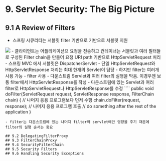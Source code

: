 # 9. Servlet Security: The Big Picture
## 9.1 A Review of Filters
- 스프링 시큐리티는 서블릿 filter 기반으로 기반으로 서블릿 지원
<img src="https://godekdls.github.io/images/springsecurity/filterchain.png">
- 클라이언트는 어플리케이션으 요청을 전송하고 컨테이너는 서블릿과 여러 필터들로 구성된 Filter chain을 만들어 요청 URI path 기반으로 HttpServletRequest 처리
- 스프링 MVC 에서 서블릿은 DispatcherServlet
- 단일 HttpServletRequest와 HttpServletResponse 처리는 최대 한개의 Servlet이 담당
- 하지만 filter는 여러개 사용 가능
- filter 사용
  - 다운스트림 Servlet과 여러 filter의 실행을 막음. 이경우엔 보통 filter에서 HttpServletResponse를 작성
  - 다운스트림에 있는 Servlet과 여러 filter로 HttpServletRequest나 HttpServletResponse를 수정
````
public void doFilter(ServletRequest request, ServletResponse response, FilterChain chain) {
    // 나머지 응용 프로그램보다 먼저 수행
    chain.doFilter(request, response); // 나머지 응용 프로그램 호출
    // do something after the rest of the application
}

````
- filter는 다운스트림에 있는 나머지 filter와 servlet에만 영향을 주기 때문에 filter의 실행 순서는 중요

## 9.2 DelegatingFilterProxy
## 9.3 FilterChainProxy
## 9.4 SecurityFilterChain
## 9.5 Security Filters
## 9.6 Handling Security Exceptions